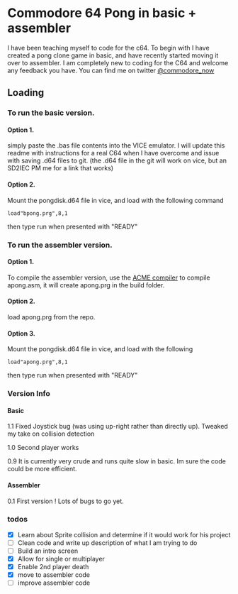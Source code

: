 
# Commodore 64 Pong in basic + assembler

I have been teaching myself to code for the c64. To begin with I have created a pong clone game in basic, and have recently started moving it over to assembler. I am completely new to coding for the C64 and welcome any feedback you have. You can find me on twitter [@commodore_now](https://twitter.com/commodore_now/) 

## Loading

### To run the basic version. 

#### Option 1. 
simply paste the .bas file contents into the VICE emulator. I will update this readme with instructions for a real C64 when I have overcome and issue with saving .d64 files to git. (the .d64 file in the git will work on vice, but an SD2IEC PM me for a link that works)

#### Option 2. 
Mount the pongdisk.d64 file in vice, and load with the following command
```
load"bpong.prg",8,1
```
then type run when presented with "READY" 

### To run the assembler version. 

#### Option 1. 
To compile the assembler version, use the [ACME compiler](https://github.com/meonwax/acme) to compile apong.asm, it will create apong.prg in the build folder. 

#### Option 2. 
load apong.prg from the repo.

#### Option 3. 
Mount the pongdisk.d64 file in vice, and load with the following
```
load"apong.prg",8,1
```
then type run when presented with "READY" 



### Version Info

#### Basic 

1.1 Fixed Joystick bug (was using up-right rather than directly up). Tweaked my take on collision detection

1.0 Second player works

0.9 It is currently very crude and runs quite slow in basic. Im sure the code could be more efficient.

#### Assembler

0.1 First version ! Lots of bugs to go yet. 

### todos

- [x] Learn about Sprite collision and determine if it would work for his project
- [ ] Clean code and write up description of what I am trying to do
- [ ] Build an intro screen
- [x] Allow for single or multiplayer
- [x] Enable 2nd player death
- [x] move to assembler code
- [ ] improve assembler code